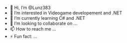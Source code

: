 - 👋 Hi, I’m @Lunz383
- 👀 I’m interested in Videogame developement and .NET
- 🌱 I’m currently learning C# and .NET
- 💞️ I’m looking to collaborate on ...
- 📫 How to reach me ...
- ⚡ Fun fact: ...

<!---
Lunz383/Lunz383 is a ✨ special ✨ repository because its `README.md` (this file) appears on your GitHub profile.
You can click the Preview link to take a look at your changes.
--->
